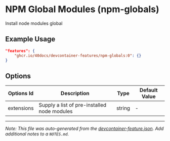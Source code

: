 
# NPM Global Modules (npm-globals)

Install node modules global

## Example Usage

```json
"features": {
    "ghcr.io/40docs/devcontainer-features/npm-globals:0": {}
}
```

## Options

| Options Id | Description | Type | Default Value |
|-----|-----|-----|-----|
| extensions | Supply a list of pre-installed node modules | string | - |



---

_Note: This file was auto-generated from the [devcontainer-feature.json](https://github.com/40docs/devcontainer-features/blob/main/src/npm-globals/devcontainer-feature.json).  Add additional notes to a `NOTES.md`._
